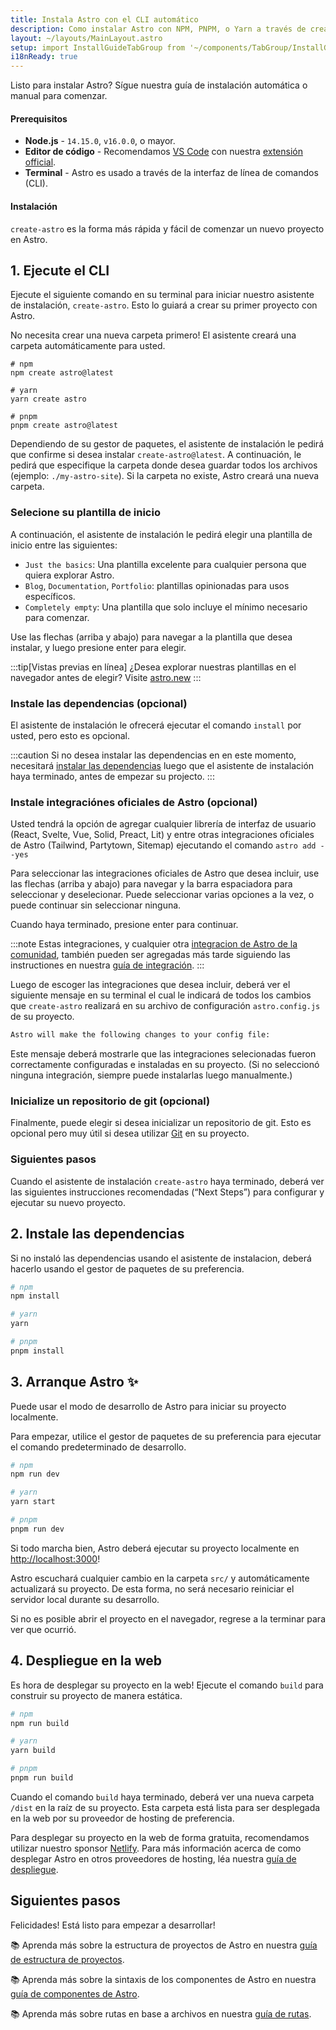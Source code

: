 ```yaml
---
title: Instala Astro con el CLI automático
description: Como instalar Astro con NPM, PNPM, o Yarn a través de create-astro con el CLI de Astro.
layout: ~/layouts/MainLayout.astro
setup: import InstallGuideTabGroup from '~/components/TabGroup/InstallGuideTabGroup.astro';
i18nReady: true
---
```


Listo para instalar Astro? Sígue nuestra guía de instalación automática o manual para comenzar.

#### Prerequisitos

- **Node.js** - `14.15.0`, `v16.0.0`, o mayor.
- **Editor de código** - Recomendamos [VS Code](https://code.visualstudio.com/) con nuestra [extensión official](https://marketplace.visualstudio.com/items?itemName=astro-build.astro-vscode).
- **Terminal** - Astro es usado a través de la interfaz de línea de comandos (CLI).

<InstallGuideTabGroup />

#### Instalación

`create-astro` es la forma más rápida y fácil de comenzar un nuevo proyecto en Astro.

## 1. Ejecute el CLI

Ejecute el siguiente comando en su terminal para iniciar nuestro asistente de instalación, `create-astro`. Esto lo guiará a crear su primer proyecto con Astro.

No necesita crear una nueva carpeta primero! El asistente creará una carpeta automáticamente para usted.

```shell
# npm
npm create astro@latest

# yarn
yarn create astro

# pnpm
pnpm create astro@latest
```

Dependiendo de su gestor de paquetes, el asistente de instalación le pedirá que confirme si desea instalar `create-astro@latest`. A continuación, le pedirá que especifique la carpeta donde desea guardar todos los archivos (ejemplo: `./my-astro-site`). Si la carpeta no existe, Astro creará una nueva carpeta.

### Selecione su plantilla de inicio

A continuación, el asistente de instalación le pedirá elegir una plantilla de inicio entre las siguientes:

- `Just the basics`: Una plantilla excelente para cualquier persona que quiera explorar Astro.
- `Blog`, `Documentation`, `Portfolio`: plantillas opinionadas para usos específicos.
- `Completely empty`: Una plantilla que solo incluye el mínimo necesario para comenzar.

Use las flechas (arriba y abajo) para navegar a la plantilla que desea instalar, y luego presione enter para elegir.

:::tip[Vistas previas en línea]
¿Desea explorar nuestras plantillas en el navegador antes de elegir? Visite [astro.new](https://astro.new/)
:::

### Instale las dependencias (opcional)

El asistente de instalación le ofrecerá ejecutar el comando `install` por usted, pero esto es opcional.

:::caution
Si no desea instalar las dependencias en en este momento, necesitará [instalar las dependencias](#2-instale-las-dependencias) luego que el asistente de instalación haya terminado, antes de empezar su projecto.
:::

### Instale integraciónes oficiales de Astro (opcional)

Usted tendrá la opción de agregar cualquier librería de interfaz de usuario (React, Svelte, Vue, Solid, Preact, Lit) y entre otras integraciones oficiales de Astro (Tailwind, Partytown, Sitemap) ejecutando el comando `astro add --yes`

Para seleccionar las integraciones oficiales de Astro que desea incluir, use las flechas (arriba y abajo) para navegar y la barra espaciadora para seleccionar y deselecionar. Puede seleccionar varias opciones a la vez, o puede continuar sin seleccionar ninguna.

Cuando haya terminado, presione enter para continuar.

:::note
Estas integraciones, y cualquier otra [integracion de Astro de la comunidad](https://astro.build/integrations), también pueden ser agregadas más tarde siguiendo las instructiones en nuestra [guía de integración](/es/guides/integrations-guide/).
:::

Luego de escoger las integraciones que desea incluir, deberá ver el siguiente mensaje en su terminal el cual le indicará de todos los cambios que `create-astro` realizará en su archivo de configuración `astro.config.js` de su proyecto.

```bash
Astro will make the following changes to your config file:
```

Este mensaje deberá mostrarle que las integraciones selecionadas fueron correctamente configuradas e instaladas en su proyecto. (Si no seleccionó ninguna integración, siempre puede instalarlas luego manualmente.)

### Inicialize un repositorio de git (opcional)

Finalmente, puede elegir si desea inicializar un repositorio de git. Esto es opcional pero muy útil si desea utilizar [Git](https://git-scm.com/) en su proyecto.

### Siguientes pasos

Cuando el asistente de instalación `create-astro` haya terminado, deberá ver las siguientes instrucciones recomendadas (“Next Steps”) para configurar y ejecutar su nuevo proyecto.

## 2. Instale las dependencias

Si no instaló las dependencias usando el asistente de instalacion, deberá hacerlo usando el gestor de paquetes de su preferencia.

```bash
# npm
npm install

# yarn
yarn

# pnpm
pnpm install
```

## 3. Arranque Astro ✨

Puede usar el modo de desarrollo de Astro para iniciar su proyecto localmente.

Para empezar, utilice el gestor de paquetes de su preferencia para ejecutar el comando predeterminado de desarrollo.

```bash
# npm
npm run dev

# yarn
yarn start

# pnpm
pnpm run dev
```

Si todo marcha bien, Astro deberá ejecutar su proyecto localmente en [http://localhost:3000](http://localhost:3000)!

Astro escuchará cualquier cambio en la carpeta `src/` y automáticamente actualizará su proyecto. De esta forma, no será necesario reiniciar el servidor local durante su desarrollo.

Si no es posible abrir el proyecto en el navegador, regrese a la terminar para ver que ocurrió.

## 4. Despliegue en la web

Es hora de desplegar su proyecto en la web! Ejecute el comando `build` para construir su proyecto de manera estática.

```bash
# npm
npm run build

# yarn
yarn build

# pnpm
pnpm run build
```

Cuando el comando `build` haya terminado, deberá ver una nueva carpeta `/dist` en la raíz de su proyecto. Esta carpeta está lista para ser desplegada en la web por su proveedor de hosting de preferencia.

Para desplegar su proyecto en la web de forma gratuita, recomendamos utilizar nuestro sponsor [Netlify](https://www.netlify.com/). Para más información acerca de como desplegar Astro en otros proveedores de hosting, léa nuestra [guía de despliegue](/es/guides/deploy/).

## Siguientes pasos

Felicidades! Está listo para empezar a desarrollar!

📚 Aprenda más sobre la estructura de proyectos de Astro en nuestra [guía de estructura de proyectos](/es/core-concepts/project-structure/).

📚 Aprenda más sobre la sintaxis de los componentes de Astro en nuestra [guía de componentes de Astro](/es/core-concepts/astro-components/).

📚 Aprenda más sobre rutas en base a archivos en nuestra [guía de rutas](/es/core-concepts/astro-pages/).
